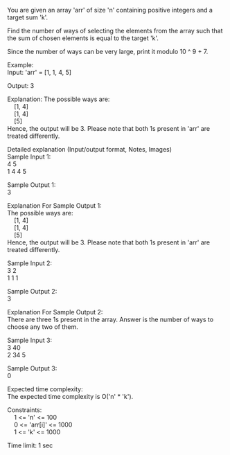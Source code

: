 You are given an array 'arr' of size 'n' containing positive integers and a target sum 'k'. </br>

Find the number of ways of selecting the elements from the array such that the sum of chosen elements is equal to the target 'k'. </br>

Since the number of ways can be very large, print it modulo 10 ^ 9 + 7. </br>

Example: </br>
Input: 'arr' = [1, 1, 4, 5] </br>

Output: 3 </br>

Explanation:
The possible ways are: </br>     [1, 4] </br>     [1, 4] </br>     [5] </br> Hence, the output will be 3. Please note that both 1s present in 'arr' are treated differently. </br>

Detailed explanation (Input/output format, Notes, Images) </br>
Sample Input 1: </br>
4 5 </br> 1 4 4 5 </br>

Sample Output 1: </br>
3 </br>

Explanation For Sample Output 1: </br>
The possible ways are: </br>     [1, 4] </br>     [1, 4] </br>     [5] </br> Hence, the output will be 3. Please note that both 1s present in 'arr' are treated differently. </br>

Sample Input 2: </br>
3 2 </br> 1 1 1 </br>

Sample Output 2: </br>
3 </br>

Explanation For Sample Output 2: </br>
There are three 1s present in the array. Answer is the number of ways to choose any two of them. </br>

Sample Input 3: </br>
3 40 </br> 2 34 5 </br>

Sample Output 3: </br>
0 </br>

Expected time complexity: </br>
The expected time complexity is O('n' * 'k'). </br>

Constraints: </br>
    1 <= 'n' <= 100 </br>     0 <= 'arr[i]' <= 1000 </br>     1 <= 'k' <= 1000 </br>

Time limit: 1 sec </br>
